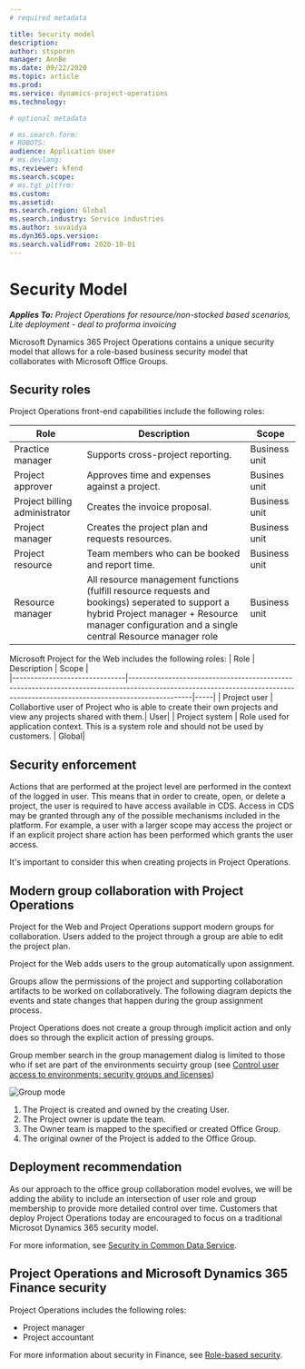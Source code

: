 ```yaml
---
# required metadata

title: Security model
description: 
author: stsporen
manager: AnnBe
ms.date: 09/22/2020
ms.topic: article
ms.prod: 
ms.service: dynamics-project-operations
ms.technology: 

# optional metadata

# ms.search.form: 
# ROBOTS: 
audience: Application User
# ms.devlang: 
ms.reviewer: kfend
ms.search.scope: 
# ms.tgt_pltfrm: 
ms.custom: 
ms.assetid: 
ms.search.region: Global
ms.search.industry: Service industries
ms.author: suvaidya
ms.dyn365.ops.version: 
ms.search.validFrom: 2020-10-01
---
```


# Security Model

_**Applies To:** Project Operations for resource/non-stocked based scenarios, Lite deployment - deal to proforma invoicing_

Microsoft Dynamics 365 Project Operations contains a unique security model that allows for a role-based business security model that collaborates with Microsoft Office Groups. 


## Security roles
Project Operations front-end capabilities include the following roles:

| Role                          | Description                                                                                                                                                                 | Scope |
|-------------------------------|-----------------------------------------------------------------------------------------------------------------------------------------------------------------------------|------|
| Practice manager              | Supports cross-project reporting.                                                                                                            | Business unit              |
| Project approver              | Approves time and expenses against a project.                                                                                                                              | Busines unit |
| Project billing administrator | Creates the invoice proposal.                                                                                                                                                 | Business unit |
| Project manager               | Creates the project plan and requests resources.                                                                                                                              | Business unit |
| Project resource              | Team members who can be booked and report time.                                                                                                          | Business unit|
| Resource manager              | All resource management functions (fulfill resource requests and bookings) seperated to support a hybrid Project manager + Resource manager configuration and a single central Resource manager role | Business unit |


Microsoft Project for the Web includes the following roles:
| Role                          | Description                                                                                                          | Scope |                                                       
|-------------------------------|-----------------------------------------------------------------------------------------------------------------------------------------------------------------------------|-----|
| Project user | Collabortive user of Project who is able to create their own projects and view any projects shared with them.| User|
| Project system | Role used for application context. This is a system role and should not be used by customers. | Global|

## Security enforcement
Actions that are performed at the project level are performed in the context of the logged in user. This means that in order to create, open, or delete a project, the user is required to have access available in CDS. Access in CDS may be granted through any of the possible mechanisms included in the platform. For example, a user with a larger scope may access the project or if an explicit project share action has been performed which grants the user access.

It's important to consider this when creating projects in Project Operations.

## Modern group collaboration with Project Operations
Project for the Web and Project Operations support modern groups for collaboration. Users added to the project through a group are able to edit the project plan.

Project for the Web adds users to the group automatically upon assignment.

Groups allow the permissions of the project and supporting collaboration artifacts to be worked on collaboratively. The following diagram depicts the events and state changes that happen during the group assignment process.

Project Operations does not create a group through implicit action and only does so through the explicit action of pressing groups.

Group member search in the group management dialog is limited to those who if set are part of the environments secuirty group (see [Control user access to environments: security groups and licenses](https://docs.microsoft.com/en-us/power-platform/admin/control-user-access))

![Group mode](../media/groupsmode.png)

1. The Project is created and owned by the creating User.
2. The Project owner is update the team.
3. The Owner team is mapped to the specified or created Office Group.
4. The original owner of the Project is added to the Office Group.

## Deployment recommendation
As our approach to the office group collaboration model evolves, we will be adding the ability to include an intersection of user role and group membership to provide more detailed control over time. Customers that deploy Project Operations today are encouraged to focus on a traditional Microsot Dynamics 365 security model.

For more information, see [Security in Common Data Service](https://docs.microsoft.com/en-us/power-platform/admin/wp-security).

## Project Operations and Microsoft Dynamics 365 Finance security
Project Operations includes the following roles:

- Project manager
- Project accountant

For more information about security in Finance, see [Role-based security](https://docs.microsoft.com/en-us/dynamics365/fin-ops-core/dev-itpro/sysadmin/role-based-security).


